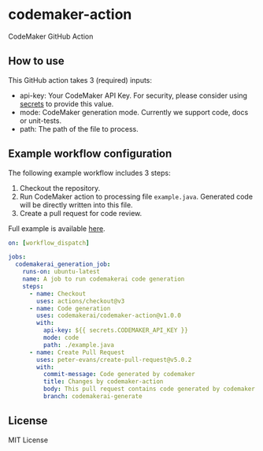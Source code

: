 # codemaker-action

CodeMaker GitHub Action

## How to use

This GitHub action takes 3 (required) inputs:

* api-key: Your CodeMaker API Key. For security, please consider using [secrets](https://docs.github.com/en/actions/security-guides/encrypted-secrets) to provide this value.  
* mode: CodeMaker generation mode. Currently we support code, docs or unit-tests.  
* path: The path of the file to process.  

## Example workflow configuration

The following example workflow includes 3 steps:

1. Checkout the repository.
2. Run CodeMaker action to processing file ```example.java```. Generated code will be directly written into this file.  
3. Create a pull request for code review.  

Full example is available [here](https://github.com/codemakerai/codemaker-action-example).  

```yml
on: [workflow_dispatch]

jobs:
  codemakerai_generation_job:
    runs-on: ubuntu-latest
    name: A job to run codemakerai code generation
    steps:
      - name: Checkout
        uses: actions/checkout@v3
      - name: Code generation
        uses: codemakerai/codemaker-action@v1.0.0
        with:
          api-key: ${{ secrets.CODEMAKER_API_KEY }}
          mode: code
          path: ./example.java
      - name: Create Pull Request
        uses: peter-evans/create-pull-request@v5.0.2
        with:
          commit-message: Code generated by codemaker
          title: Changes by codemaker-action
          body: This pull request contains code generated by codemaker.
          branch: codemakerai-generate
```

## License

MIT License